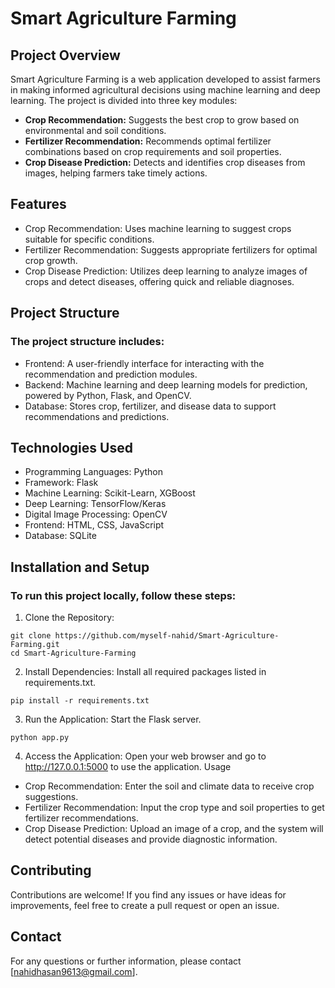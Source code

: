 # Smart Agriculture Farming

## Project Overview
Smart Agriculture Farming is a web application developed to assist farmers in making informed agricultural decisions using machine learning and deep learning. The project is divided into three key modules:
-	**Crop Recommendation:** Suggests the best crop to grow based on environmental and soil conditions.
-	**Fertilizer Recommendation:** Recommends optimal fertilizer combinations based on crop requirements and soil properties.
-	**Crop Disease Prediction:** Detects and identifies crop diseases from images, helping farmers take timely actions.
  
## Features
-	Crop Recommendation: Uses machine learning to suggest crops suitable for specific conditions.
-	Fertilizer Recommendation: Suggests appropriate fertilizers for optimal crop growth.
-	Crop Disease Prediction: Utilizes deep learning to analyze images of crops and detect diseases, offering quick and reliable diagnoses.
  
## Project Structure
### The project structure includes:
-	Frontend: A user-friendly interface for interacting with the recommendation and prediction modules.
-	Backend: Machine learning and deep learning models for prediction, powered by Python, Flask, and OpenCV.
-	Database: Stores crop, fertilizer, and disease data to support recommendations and predictions.
  
## Technologies Used
-	Programming Languages: Python
-	Framework: Flask
-	Machine Learning: Scikit-Learn, XGBoost
-	Deep Learning: TensorFlow/Keras
-	Digital Image Processing: OpenCV
-	Frontend: HTML, CSS, JavaScript
-	Database: SQLite
  
## Installation and Setup
### To run this project locally, follow these steps:
1.	Clone the Repository:
```
git clone https://github.com/myself-nahid/Smart-Agriculture-Farming.git
cd Smart-Agriculture-Farming
```
2.	Install Dependencies: Install all required packages listed in requirements.txt.
```
pip install -r requirements.txt
```
3.	Run the Application: Start the Flask server.
```
python app.py
```
4.	Access the Application: Open your web browser and go to http://127.0.0.1:5000 to use the application.
Usage
-	Crop Recommendation: Enter the soil and climate data to receive crop suggestions.
-	Fertilizer Recommendation: Input the crop type and soil properties to get fertilizer recommendations.
-	Crop Disease Prediction: Upload an image of a crop, and the system will detect potential diseases and provide diagnostic information.
## Contributing
Contributions are welcome! If you find any issues or have ideas for improvements, feel free to create a pull request or open an issue.

## Contact
For any questions or further information, please contact [nahidhasan9613@gmail.com].

